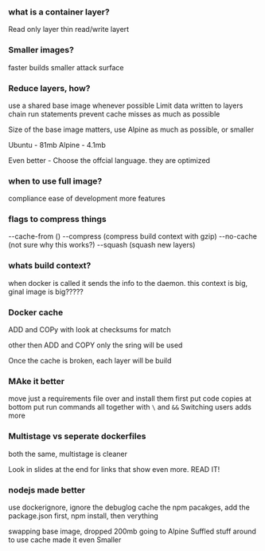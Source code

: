 ### what is a container layer?
Read only layer
thin read/write layert

### Smaller images?
faster builds
smaller attack surface

### Reduce layers, how?
use a shared base image whenever possible
Limit data written to layers
chain run statements
prevent cache misses as much as possible

Size of the base image matters, use Alpine as much as possible, or smaller

Ubuntu - 81mb
Alpine - 4.1mb

Even better - Choose the offcial language. they are optimized

### when to use full image?
compliance
ease of development
more features

### flags to compress things
--cache-from ()
--compress (compress build context with gzip)
--no-cache (not sure why this works?)
--squash (squash new layers)

### whats build context?
when docker is called it sends the info to the daemon. this context is big, ginal image is big?????

### Docker cache
ADD and COPy with look at checksums for match

other then ADD and COPY only the sring will be used

Once the cache is broken, each layer will be build

### MAke it better

move just a requirements file over and install them first
put code copies at bottom
put run commands all together with `\` and `&&`
Switching users adds more

### Multistage vs seperate dockerfiles
both the same, multistage is cleaner

Look in slides at the end for links that show even more. READ IT!

### nodejs made better
use dockerignore, ignore the debuglog
cache the npm pacakges, add the package.json first, npm install, then verything


swapping base image, dropped 200mb going to Alpine
Suffled stuff around to use cache made it even Smaller
